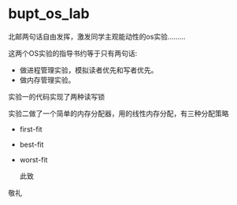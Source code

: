 # bupt_os_lab

北邮两句话自由发挥，激发同学主观能动性的os实验.........

这两个OS实验的指导书约等于只有两句话:
- 做进程管理实验，模拟读者优先和写者优先。
- 做内存管理实验。

实验一的代码实现了两种读写锁

实验二做了一个简单的内存分配器，用的线性内存分配，有三种分配策略
- first-fit
- best-fit
- worst-fit

   此致
 
 敬礼

